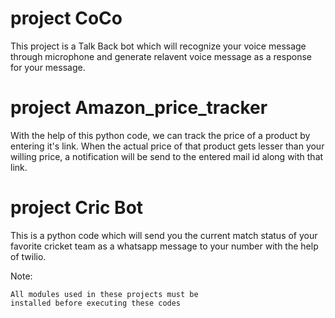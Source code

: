# project CoCo

This project is a Talk Back bot which will 
recognize your voice message through microphone
and generate relavent voice message as a
response for your message.


# project Amazon_price_tracker

With the help of this python code, we can track
the price of a product by entering it's link.
When the actual price of that product gets lesser
than your willing price, a notification will be
send to the entered mail id along with that link.


# project Cric Bot


This is a python code which will send you the
current match status of your favorite  cricket 
team as a whatsapp message to your number with
the help of twilio.


Note:
   
    All modules used in these projects must be
    installed before executing these codes
   
